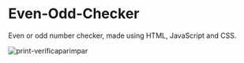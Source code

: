 # Even-Odd-Checker
Even or odd number checker, made using HTML, JavaScript and CSS.<br>

![print-verificaparimpar](https://github.com/user-attachments/assets/2c83a3fb-109c-46f1-af30-1ae832a468c4)

